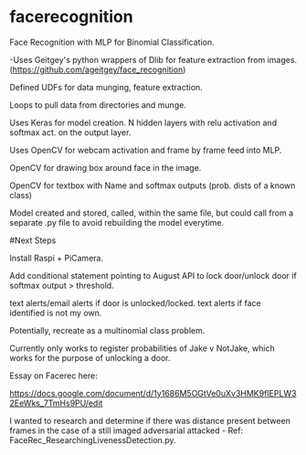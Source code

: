 # facerecognition
Face Recognition with MLP for Binomial Classification.

-Uses Geitgey's python wrappers of Dlib for feature extraction from images. (https://github.com/ageitgey/face_recognition)

Defined UDFs for data munging, feature extraction. 

Loops to pull data from directories and munge.

Uses Keras for model creation. N hidden layers with relu activation and softmax act. on the output layer.

Uses OpenCV for webcam activation and frame by frame feed into MLP.

  OpenCV for drawing box around face in the image.
  
   OpenCV for textbox with Name and softmax outputs (prob. dists of a known class)
   
   
Model created and stored, called, within the same file, but could call from a separate .py file to avoid rebuilding the model everytime.


#Next Steps

Install Raspi + PiCamera.

Add conditional statement pointing to August API to lock door/unlock door if softmax output > threshold.

text alerts/email alerts if door is unlocked/locked. text alerts if face identified is not my own.


Potentially, recreate as a multinomial class problem. 

Currently only works to register probabilities of Jake v NotJake, which works for the purpose of unlocking a door.

Essay on Facerec here:

https://docs.google.com/document/d/1y1686M5OGtVe0uXv3HMK9fIEPLW32EeWks_7TmHs9PU/edit


I wanted to research and determine if there was distance present between frames in the case of a still imaged adversarial attacked - Ref: FaceRec_ResearchingLivenessDetection.py.







